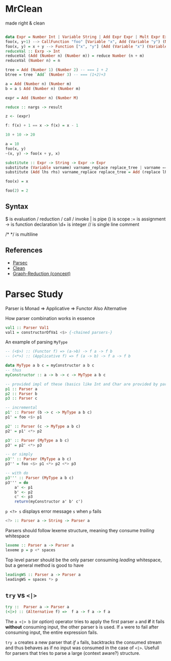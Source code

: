 # MrClean

made right & clean

```haskell

data Expr = Number Int | Variable String | Add Expr Expr | Mult Expr Expr | CallFunction String [Expr] | Function [String] Expr derives (Show)
foo(x, y+1) --> CallFunction "foo" [Variable "x", Add (Variable "y") (Number 1)] -->
foo(x, y) = x + y --> Function ["x", "y"] (Add (Variable "x") (Variable "y"))
reduceVal :: Exrp -> Int
reduceVal (Add (Number n) (Number m)) = reduce Number (n + m)
reduceVal (Number n) = n

tree = Add (Number 1) (Number 2) -- === 1 + 2
btree = tree `Add` (Number 3) -- === (1+2)+3

a = Add (Number n) (Number m)
b = a $ Add (Number n) (Number m)

expr = Add (Number n) (Number M)

reduce :: nargs -> result

z <- (expr)

f: f(x) + 1 == x -> f(x) = x - 1

10 + 10 -> 20

a = 10
foo(x, y)
~(x, y) -> foo(x + y, x)

substitute :: Expr -> String -> Expr -> Expr
substitute (Variable varname) varname_replace replace_tree | varname == varname_replace = replace_tree
substitute (Add lhs rhs) varname_replace replace_tree = Add (replace lhs varname_replace replace_tree) (replace rhs varname_replace replace_tree)

foo(x) = x

foo(2) = 2


```

## Syntax

$ is evaluation / reduction / call / invoke
| is pipe
() is scope
:= is assignment
-> is function declaration
\d+ is integer
// is single line comment

/\* \*/ is multiline

## References

- [Parsec](https://hackage.haskell.org/package/parsec)
- [Clean](<https://en.wikipedia.org/wiki/Clean_(programming_language)>)
- [Graph-Reduction (concept)](https://en.wikipedia.org/wiki/Graph_reduction)


# Parsec Study
Parser is Monad => Applicative => Functor
Also Alternative

How parser combination works in essence
```haskell
val1 :: Parser Val1
val1 = constructorOfVa1 <$> {-chained parsers-}
```

An example of parsing `MyType`
```haskell
-- (<$>) :: (Functor f) => (a->b) -> f a -> f b
-- (<*>) :: (Applicative f) => f (a -> b) -> f a -> f b

data MyType a b c = myConstructor a b c
-- thus
myConstructor :: a -> b -> c -> MyType a b c

-- provided impl of these (basics like Int and Char are provided by parsec lib)
p1 :: Parser a
p2 :: Parser b
p3 :: Parser c

-- incremental
p1' :: Parser (b -> c -> MyType a b c)
p1' = foo <$> p1

p2' :: Parser (c -> MyType a b c)
p2' = p1' <*> p2

p3' :: Parser (MyType a b c)
p3' = p2' <*> p3

-- or simply
p3'' :: Parser (MyType a b c)
p3'' = foo <$> p1 <*> p2 <*> p3

-- with do
p3''' :: Parser (MyType a b c)
p3''' = do
    a' <- p1
    b' <- p2
    c' <- p3
    return(myConstructor a' b' c')
 ```

`p <?> s` displays error message `s` when `p` fails
```haskell
<?> :: Parser a -> String -> Parser a
```
Parsers should follow lexeme structure, meaning they consume *trailing* whitespace

```haskell
lexeme :: Parser a -> Parser a
lexeme p = p <* spaces
```

Top level parser should be the only parser consuming *leading* whitespace, but a general
method is good to have

```haskell
leadingWS :: Parser a -> Parser a
leadingWS = spaces *> p
```

## `try` vs `<|>`
```haskell
try ::  Parser a -> Parser a
(<|>) :: (Alternative f) =>  f a -> f a -> f a
```
The `a <|> b` (or *option*) operator tries to apply the first parser `a` and **if** it 
fails **without** consuming input, the other parser `b` is used. If `a` were to fail after
consuming input, the entire expression fails.

`try a` creates a new parser that *if* `a` fails, backtracks the consumed stream and thus
behaves as if no input was consumed in the case of `<|>`. Usefull for parsers that
tries to parse a large (context aware?) structure.
